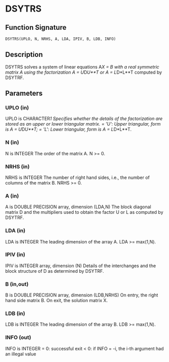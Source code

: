 # DSYTRS

## Function Signature

```fortran
DSYTRS(UPLO, N, NRHS, A, LDA, IPIV, B, LDB, INFO)
```

## Description


 DSYTRS solves a system of linear equations A*X = B with a real
 symmetric matrix A using the factorization A = U*D*U**T or
 A = L*D*L**T computed by DSYTRF.

## Parameters

### UPLO (in)

UPLO is CHARACTER*1 Specifies whether the details of the factorization are stored as an upper or lower triangular matrix. = 'U': Upper triangular, form is A = U*D*U**T; = 'L': Lower triangular, form is A = L*D*L**T.

### N (in)

N is INTEGER The order of the matrix A. N >= 0.

### NRHS (in)

NRHS is INTEGER The number of right hand sides, i.e., the number of columns of the matrix B. NRHS >= 0.

### A (in)

A is DOUBLE PRECISION array, dimension (LDA,N) The block diagonal matrix D and the multipliers used to obtain the factor U or L as computed by DSYTRF.

### LDA (in)

LDA is INTEGER The leading dimension of the array A. LDA >= max(1,N).

### IPIV (in)

IPIV is INTEGER array, dimension (N) Details of the interchanges and the block structure of D as determined by DSYTRF.

### B (in,out)

B is DOUBLE PRECISION array, dimension (LDB,NRHS) On entry, the right hand side matrix B. On exit, the solution matrix X.

### LDB (in)

LDB is INTEGER The leading dimension of the array B. LDB >= max(1,N).

### INFO (out)

INFO is INTEGER = 0: successful exit < 0: if INFO = -i, the i-th argument had an illegal value

